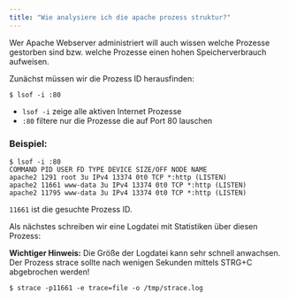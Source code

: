 ```yaml
---
title: "Wie analysiere ich die apache prozess struktur?"
---
```

Wer Apache Webserver administriert will auch wissen welche Prozesse gestorben sind bzw. welche Prozesse einen hohen Speicherverbrauch aufweisen.

Zunächst müssen wir die Prozess ID herausfinden:

```shell
$ lsof -i :80
```

- `lsof -i` zeige alle aktiven Internet Prozesse
- `:80` filtere nur die Prozesse die auf Port 80 lauschen

### Beispiel:

```shell
$ lsof -i :80
COMMAND PID USER FD TYPE DEVICE SIZE/OFF NODE NAME
apache2 1291 root 3u IPv4 13374 0t0 TCP *:http (LISTEN)
apache2 11661 www-data 3u IPv4 13374 0t0 TCP *:http (LISTEN)
apache2 11795 www-data 3u IPv4 13374 0t0 TCP *:http (LISTEN)
```

`11661` ist die gesuchte Prozess ID.

Als nächstes schreiben wir eine Logdatei mit Statistiken über diesen Prozess:

<div class="alert alert-danger">
    <strong>Wichtiger Hinweis:</strong> Die Größe der Logdatei kann sehr schnell anwachsen. Der Prozess strace sollte nach wenigen Sekunden mittels STRG+C abgebrochen werden!
</div>

```shell
$ strace -p11661 -e trace=file -o /tmp/strace.log
```
